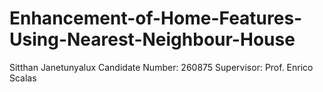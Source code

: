 # Enhancement-of-Home-Features-Using-Nearest-Neighbour-House

Sitthan Janetunyalux
Candidate Number: 260875
Supervisor: Prof. Enrico Scalas
